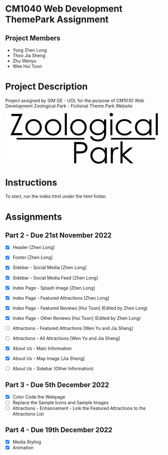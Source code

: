 # CM1040 Web Development ThemePark Assignment
## Project Members
- Yong Zhen Long
- Thoo Jia Sheng
- Zhu Wenyu
- Wee Hui Toon

# Project Description
Project assigned by SIM GE - UOL for the purpose of CM1030 Web Development
Zoological Park - Fictional Theme Park Website

![logo](images/logo-black.png)

# Instructions
To start, run the index.html under the html folder.

# Assignments
## Part 2 - Due 21st November 2022
- [x] Header [Zhen Long]
- [x] Footer [Zhen Long]
- [x] Sidebar - Social Media [Zhen Long]
- [x] Sidebar - Social Media Feed [Zhen Long]

- [x] Index Page - Splash Image [Zhen Long]
- [x] Index Page - Featured Attractions [Zhen Long]
- [x] Index Page - Featured Reviews [Hui Toon] (Edited by Zhen Long)
- [x] Index Page - Other Reviews [Hui Toon] (Edited by Zhen Long)

- [ ] Attractions - Featured Attractions [Wen Yu and Jia Sheng]
- [ ] Attractions - All Attractions [Wen Yu and Jia Sheng]

- [x] About Us - Main Information
- [x] About Us - Map Image [Jia Sheng]
- [ ] About Us - Sidebar (Other Information)

## Part 3 - Due 5th December 2022
- [x] Color Code the Webpage
- [ ] Replace the Sample Icons and Sample Images
- [ ] Attractions - Enhancement - Link the Featured Attractions to the Attractions List 

## Part 4 - Due 19th December 2022
- [x] Media Styling
- [x] Animation